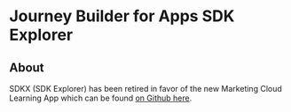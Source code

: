 # Journey Builder for Apps SDK Explorer

## About
SDKX (SDK Explorer) has been retired in favor of the new Marketing Cloud Learning App which can be found [on Github here](https://github.com/salesforce-marketingcloud/LearningAppAndroid).